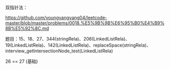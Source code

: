 双指针法：

https://github.com/youngyangyang04/leetcode-master/blob/master/problems/0018.%E5%9B%9B%E6%95%B0%E4%B9%8B%E5%92%8C.md

题目：15、18、27、344(stringRela)、206(LinkedListRela)、19(LinkedListRela)、142(LinkedListRela)、replaceSpace(stringRela)、interview_getIntersectionNode_test(LinkedListRela)

26 == 27 (基础)